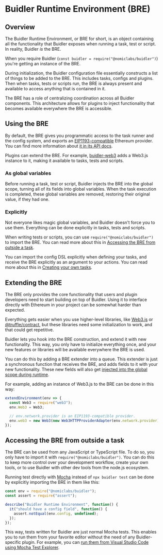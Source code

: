 # Buidler Runtime Environment (BRE)

## Overview

The Buidler Runtime Environment, or BRE for short, is an object containing all the functionality that Buidler exposes when running a task, test or script. In reality, Buidler _is_ the BRE.

When you require Buidler (`const buidler = require("@nomiclabs/buidler")`) you're getting an instance of the BRE.

During initialization, the Buidler configuration file essentially constructs a list of things to be added to the BRE. This includes tasks, configs and plugins. Then when tasks, tests or scripts run, the BRE is always present and available to access anything that is contained in it.

The BRE has a role of centralizing coordination across all Buidler components. This architecture allows for plugins to inject functionality that becomes available everywhere the BRE is accessible.

## Using the BRE

By default, the BRE gives you programmatic access to the task runner and the config system, and exports an [EIP1193-compatible](https://eips.ethereum.org/EIPS/eip-1193) Ethereum provider. You can find more information about [it in its API docs](/api/classes/environment.html).

Plugins can extend the BRE. For example, [buidler-web3](https://github.com/nomiclabs/buidler/tree/master/packages/buidler-web3) adds a Web3.js instance to it, making it available to tasks, tests and scripts.

### As global variables

Before running a task, test or script, Buidler injects the BRE into the global scope, turning all of its fields into global variables. When the task execution is completed, these global variables are removed, restoring their original value, if they had one.

### Explicitly

Not everyone likes magic global variables, and Buidler doesn't force you to use them. Everything can be done explicitly in tasks, tests and scripts.

When writing tests or scripts, you can use `require("@nomiclabs/buidler")` to import the BRE. You can read more about this in [Accessing the BRE from outside a task](#accessing-the-bre-from-outside-a-task).

You can import the config DSL explicitly when defining your tasks, and receive the BRE explicitly as an argument to your actions. You can read more about this in [Creating your own tasks](#creating-your-own-tasks).

## Extending the BRE

The BRE only provides the core functionality that users and plugin developers need to start building on top of Buidler. Using it to interface directly with Ethereum in your project can be somewhat harder than expected.

Everything gets easier when you use higher-level libraries, like [Web3.js](https://web3js.readthedocs.io/en/latest/) or [@truffle/contract](https://www.npmjs.com/package/@truffle/contract), but these libraries need some initialization to work, and that could get repetitive.

Buidler lets you hook into the BRE construction, and extend it with new functionality. This way, you only have to initialize everything once, and your new features or libraries will be available everywhere the BRE is used.

You can do this by adding a BRE extender into a queue. This extender is just a synchronous function that receives the BRE, and adds fields to it with your new functionality. These new fields will also get [injected into the global scope during runtime](#exporting-globally).

For example, adding an instance of Web3.js to the BRE can be done in this way:

```js
extendEnvironment(env => {
  const Web3 = require("web3");
  env.Web3 = Web3;

  // env.network.provider is an EIP1193-compatible provider.
  env.web3 = new Web3(new Web3HTTPProviderAdapter(env.network.provider));
});
```

## Accessing the BRE from outside a task

The BRE can be used from any JavaScript or TypeScript file. To do so, you only have to import it with `require("@nomiclabs/buidler")`. You can do this to keep more control over your development workflow, create your own tools, or to use Buidler with other dev tools from the node.js ecosystem.

Running test directly with [Mocha](https://www.npmjs.com/package/mocha) instead of `npx buidler test` can be done by explicitly importing the BRE in them like this:

```js
const env = require("@nomiclabs/buidler");
const assert = require("assert");

describe("Buidler Runtime Environment", function() {
  it("should have a config field", function() {
    assert.notEqual(env.config, undefined);
  });
});
```

This way, tests written for Buidler are just normal Mocha tests. This enables you to run them from your favorite editor without the need of any Buidler-specific plugin. For example, you can [run them from Visual Studio Code using Mocha Test Explorer](../guides/vscode-tests.md).
